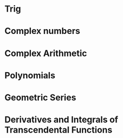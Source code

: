 # Trig
# Complex numbers
# Complex Arithmetic
# Polynomials
# Geometric Series
# Derivatives and Integrals of Transcendental Functions